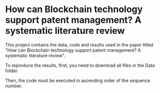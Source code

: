 # How can Blockchain technology support patent management? A systematic literature review

This project contains the data, code and results used in the paper titled "How can Blockchain technology support patent management? A systematic literature review".

To reproduce the results, first, you need to download all files in the Data folder.

Then, the code must be executed in ascending order of the sequence number.
